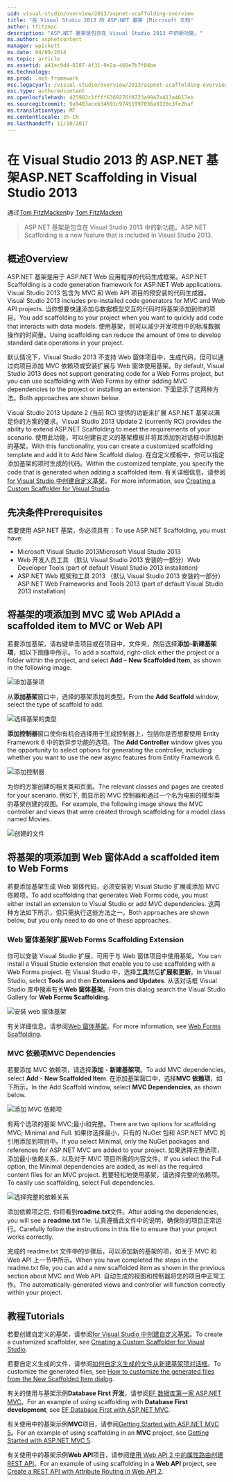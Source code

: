 ```yaml
---
uid: visual-studio/overview/2013/aspnet-scaffolding-overview
title: "在 Visual Studio 2013 的 ASP.NET 基架 |Microsoft 文档"
author: tfitzmac
description: "ASP.NET 基架是包含在 Visual Studio 2013 中的新功能。"
ms.author: aspnetcontent
manager: wpickett
ms.date: 04/09/2014
ms.topic: article
ms.assetid: a41ec9d4-8287-4f31-9e2a-460e7b7f04be
ms.technology: 
ms.prod: .net-framework
msc.legacyurl: /visual-studio/overview/2013/aspnet-scaffolding-overview
msc.type: authoredcontent
ms.openlocfilehash: 425983c1ffff6369276f0723a9947a411a4617eb
ms.sourcegitcommit: 9a9483aceb34591c97451997036a9120c3fe2baf
ms.translationtype: MT
ms.contentlocale: zh-CN
ms.lasthandoff: 11/10/2017
---
```

<a name="aspnet-scaffolding-in-visual-studio-2013"></a><span data-ttu-id="c1bb7-103">在 Visual Studio 2013 的 ASP.NET 基架</span><span class="sxs-lookup"><span data-stu-id="c1bb7-103">ASP.NET Scaffolding in Visual Studio 2013</span></span>
====================
<span data-ttu-id="c1bb7-104">通过[Tom FitzMacken](https://github.com/tfitzmac)</span><span class="sxs-lookup"><span data-stu-id="c1bb7-104">by [Tom FitzMacken](https://github.com/tfitzmac)</span></span>

> <span data-ttu-id="c1bb7-105">ASP.NET 基架是包含在 Visual Studio 2013 中的新功能。</span><span class="sxs-lookup"><span data-stu-id="c1bb7-105">ASP.NET Scaffolding is a new feature that is included in Visual Studio 2013.</span></span>


## <a name="overview"></a><span data-ttu-id="c1bb7-106">概述</span><span class="sxs-lookup"><span data-stu-id="c1bb7-106">Overview</span></span>

<span data-ttu-id="c1bb7-107">ASP.NET 基架是用于 ASP.NET Web 应用程序的代码生成框架。</span><span class="sxs-lookup"><span data-stu-id="c1bb7-107">ASP.NET Scaffolding is a code generation framework for ASP.NET Web applications.</span></span> <span data-ttu-id="c1bb7-108">Visual Studio 2013 包含为 MVC 和 Web API 项目的预安装的代码生成器。</span><span class="sxs-lookup"><span data-stu-id="c1bb7-108">Visual Studio 2013 includes pre-installed code generators for MVC and Web API projects.</span></span> <span data-ttu-id="c1bb7-109">当你想要快速添加与数据模型交互的代码时将基架添加到你的项目。</span><span class="sxs-lookup"><span data-stu-id="c1bb7-109">You add scaffolding to your project when you want to quickly add code that interacts with data models.</span></span> <span data-ttu-id="c1bb7-110">使用基架，则可以减少开发项目中的标准数据操作的时间量。</span><span class="sxs-lookup"><span data-stu-id="c1bb7-110">Using scaffolding can reduce the amount of time to develop standard data operations in your project.</span></span>

<span data-ttu-id="c1bb7-111">默认情况下，Visual Studio 2013 不支持 Web 窗体项目中，生成代码，但可以通过向项目添加 MVC 依赖项或安装扩展与 Web 窗体使用基架。</span><span class="sxs-lookup"><span data-stu-id="c1bb7-111">By default, Visual Studio 2013 does not support generating code for a Web Forms project, but you can use scaffolding with Web Forms by either adding MVC dependencies to the project or installing an extension.</span></span> <span data-ttu-id="c1bb7-112">下面显示了这两种方法。</span><span class="sxs-lookup"><span data-stu-id="c1bb7-112">Both approaches are shown below.</span></span>

<span data-ttu-id="c1bb7-113">Visual Studio 2013 Update 2 (当前 RC) 提供的功能来扩展 ASP.NET 基架以满足你的方案的要求。</span><span class="sxs-lookup"><span data-stu-id="c1bb7-113">Visual Studio 2013 Update 2 (currently RC) provides the ability to extend ASP.NET Scaffolding to meet the requirements of your scenario.</span></span> <span data-ttu-id="c1bb7-114">使用此功能，可以创建自定义的基架模板并将其添加到对话框中添加新的基架。</span><span class="sxs-lookup"><span data-stu-id="c1bb7-114">With this functionality, you can create a customized scaffolding template and add it to Add New Scaffold dialog.</span></span> <span data-ttu-id="c1bb7-115">在自定义模板中，你可以指定添加基架的项时生成的代码。</span><span class="sxs-lookup"><span data-stu-id="c1bb7-115">Within the customized template, you specify the code that is generated when adding a scaffolded item.</span></span> <span data-ttu-id="c1bb7-116">有关详细信息，请参阅[for Visual Studio 中创建自定义基架](https://go.microsoft.com/fwlink/p/?LinkId=395029)。</span><span class="sxs-lookup"><span data-stu-id="c1bb7-116">For more information, see [Creating a Custom Scaffolder for Visual Studio](https://go.microsoft.com/fwlink/p/?LinkId=395029).</span></span>

## <a name="prerequisites"></a><span data-ttu-id="c1bb7-117">先决条件</span><span class="sxs-lookup"><span data-stu-id="c1bb7-117">Prerequisites</span></span>

<span data-ttu-id="c1bb7-118">若要使用 ASP.NET 基架，你必须具有：</span><span class="sxs-lookup"><span data-stu-id="c1bb7-118">To use ASP.NET Scaffolding, you must have:</span></span>

- <span data-ttu-id="c1bb7-119">Microsoft Visual Studio 2013</span><span class="sxs-lookup"><span data-stu-id="c1bb7-119">Microsoft Visual Studio 2013</span></span>
- <span data-ttu-id="c1bb7-120">Web 开发人员工具 （默认 Visual Studio 2013 安装的一部分）</span><span class="sxs-lookup"><span data-stu-id="c1bb7-120">Web Developer Tools (part of default Visual Studio 2013 installation)</span></span>
- <span data-ttu-id="c1bb7-121">ASP.NET Web 框架和工具 2013 （默认 Visual Studio 2013 安装的一部分）</span><span class="sxs-lookup"><span data-stu-id="c1bb7-121">ASP.NET Web Frameworks and Tools 2013 (part of default Visual Studio 2013 installation)</span></span>

## <a name="add-a-scaffolded-item-to-mvc-or-web-api"></a><span data-ttu-id="c1bb7-122">将基架的项添加到 MVC 或 Web API</span><span class="sxs-lookup"><span data-stu-id="c1bb7-122">Add a scaffolded item to MVC or Web API</span></span>

<span data-ttu-id="c1bb7-123">若要添加基架，请右键单击项目或在项目中，文件夹，然后选择**添加**–**新建基架项**，如以下图像中所示。</span><span class="sxs-lookup"><span data-stu-id="c1bb7-123">To add a scaffold, right-click either the project or a folder within the project, and select **Add** – **New Scaffolded Item**, as shown in the following image.</span></span>

![添加基架项](aspnet-scaffolding-overview/_static/image1.png)

<span data-ttu-id="c1bb7-125">从**添加基架**窗口中，选择的基架添加的类型。</span><span class="sxs-lookup"><span data-stu-id="c1bb7-125">From the **Add Scaffold** window, select the type of scaffold to add.</span></span>

![选择基架的类型](aspnet-scaffolding-overview/_static/image2.png)

<span data-ttu-id="c1bb7-127">**添加控制器**窗口使你有机会选择用于生成控制器上，包括你是否想要使用 Entity Framework 6 中的新异步功能的选项。</span><span class="sxs-lookup"><span data-stu-id="c1bb7-127">The **Add Controller** window gives you the opportunity to select options for generating the controller, including whether you want to use the new async features from Entity Framework 6.</span></span>

![添加控制器](aspnet-scaffolding-overview/_static/image3.png)

<span data-ttu-id="c1bb7-129">为你的方案创建的相关类和页面。</span><span class="sxs-lookup"><span data-stu-id="c1bb7-129">The relevant classes and pages are created for your scenario.</span></span> <span data-ttu-id="c1bb7-130">例如下, 图显示的 MVC 控制器和通过一个名为电影的模型类的基架创建的视图。</span><span class="sxs-lookup"><span data-stu-id="c1bb7-130">For example, the following image shows the MVC controller and views that were created through scaffolding for a model class named Movies.</span></span>

![创建的文件](aspnet-scaffolding-overview/_static/image4.png)

## <a name="add-a-scaffolded-item-to-web-forms"></a><span data-ttu-id="c1bb7-132">将基架的项添加到 Web 窗体</span><span class="sxs-lookup"><span data-stu-id="c1bb7-132">Add a scaffolded item to Web Forms</span></span>

<span data-ttu-id="c1bb7-133">若要添加基架生成 Web 窗体代码，必须安装到 Visual Studio 扩展或添加 MVC 依赖项。</span><span class="sxs-lookup"><span data-stu-id="c1bb7-133">To add scaffolding that generates Web Forms code, you must either install an extension to Visual Studio or add MVC dependencies.</span></span> <span data-ttu-id="c1bb7-134">这两种方法如下所示，但只需执行这些方法之一。</span><span class="sxs-lookup"><span data-stu-id="c1bb7-134">Both approaches are shown below, but you only need to do one of these approaches.</span></span>

### <a name="web-forms-scaffolding-extension"></a><span data-ttu-id="c1bb7-135">Web 窗体基架扩展</span><span class="sxs-lookup"><span data-stu-id="c1bb7-135">Web Forms Scaffolding Extension</span></span>

<span data-ttu-id="c1bb7-136">你可以安装 Visual Studio 扩展，可用于与 Web 窗体项目中使用基架。</span><span class="sxs-lookup"><span data-stu-id="c1bb7-136">You can install a Visual Studio extension that enable you to use scaffolding with a Web Forms project.</span></span> <span data-ttu-id="c1bb7-137">在 Visual Studio 中，选择**工具**然后**扩展和更新**。</span><span class="sxs-lookup"><span data-stu-id="c1bb7-137">In Visual Studio, select **Tools** and then **Extensions and Updates**.</span></span> <span data-ttu-id="c1bb7-138">从该对话框 Visual Studio 库中搜索有关**Web 窗体基架**。</span><span class="sxs-lookup"><span data-stu-id="c1bb7-138">From this dialog search the Visual Studio Gallery for **Web Forms Scaffolding**.</span></span>

![安装 web 窗体基架](aspnet-scaffolding-overview/_static/image5.png)

<span data-ttu-id="c1bb7-140">有关详细信息，请参阅[Web 窗体基架](https://go.microsoft.com/fwlink/p/?LinkId=396478)。</span><span class="sxs-lookup"><span data-stu-id="c1bb7-140">For more information, see [Web Forms Scaffolding](https://go.microsoft.com/fwlink/p/?LinkId=396478).</span></span>

### <a name="mvc-dependencies"></a><span data-ttu-id="c1bb7-141">MVC 依赖项</span><span class="sxs-lookup"><span data-stu-id="c1bb7-141">MVC Dependencies</span></span>

<span data-ttu-id="c1bb7-142">若要添加 MVC 依赖项，请选择**添加** - **新建基架项**。</span><span class="sxs-lookup"><span data-stu-id="c1bb7-142">To add MVC dependencies, select **Add** - **New Scaffolded Item**.</span></span> <span data-ttu-id="c1bb7-143">在添加基架窗口中，选择**MVC 依赖项**，如下所示。</span><span class="sxs-lookup"><span data-stu-id="c1bb7-143">In the Add Scaffold window, select **MVC Dependencies**, as shown below.</span></span>

![添加 MVC 依赖项](aspnet-scaffolding-overview/_static/image6.png)

<span data-ttu-id="c1bb7-145">有两个选项的基架 MVC;最小和完整。</span><span class="sxs-lookup"><span data-stu-id="c1bb7-145">There are two options for scaffolding MVC; Minimal and Full.</span></span> <span data-ttu-id="c1bb7-146">如果你选择最小，只有的 NuGet 包和 ASP.NET MVC 的引用添加到项目中。</span><span class="sxs-lookup"><span data-stu-id="c1bb7-146">If you select Minimal, only the NuGet packages and references for ASP.NET MVC are added to your project.</span></span> <span data-ttu-id="c1bb7-147">如果选择完整选项，添加最小依赖关系，以及对于 MVC 项目所需的内容文件。</span><span class="sxs-lookup"><span data-stu-id="c1bb7-147">If you select the Full option, the Minimal dependencies are added, as well as the required content files for an MVC project.</span></span> <span data-ttu-id="c1bb7-148">若要轻松地使用基架，请选择完整的依赖项。</span><span class="sxs-lookup"><span data-stu-id="c1bb7-148">To easily use scaffolding, select Full dependencies.</span></span>

![选择完整的依赖关系](aspnet-scaffolding-overview/_static/image7.png)

<span data-ttu-id="c1bb7-150">添加依赖项之后, 你将看到**readme.txt**文件。</span><span class="sxs-lookup"><span data-stu-id="c1bb7-150">After adding the dependencies, you will see a **readme.txt** file.</span></span> <span data-ttu-id="c1bb7-151">认真遵循此文件中的说明，确保你的项目正常运行。</span><span class="sxs-lookup"><span data-stu-id="c1bb7-151">Carefully follow the instructions in this file to ensure that your project works correctly.</span></span>

<span data-ttu-id="c1bb7-152">完成的 readme.txt 文件中的步骤后，可以添加新的基架的项，如关于 MVC 和 Web API 上一节中所示。</span><span class="sxs-lookup"><span data-stu-id="c1bb7-152">When you have completed the steps in the readme.txt file, you can add a new scaffolded item as shown in the previous section about MVC and Web API.</span></span> <span data-ttu-id="c1bb7-153">自动生成的视图和控制器将您的项目中正常工作。</span><span class="sxs-lookup"><span data-stu-id="c1bb7-153">The automatically-generated views and controller will function correctly within your project.</span></span>

## <a name="tutorials"></a><span data-ttu-id="c1bb7-154">教程</span><span class="sxs-lookup"><span data-stu-id="c1bb7-154">Tutorials</span></span>

<span data-ttu-id="c1bb7-155">若要创建自定义的基架，请参阅[for Visual Studio 中创建自定义基架](https://go.microsoft.com/fwlink/p/?LinkId=395029)。</span><span class="sxs-lookup"><span data-stu-id="c1bb7-155">To create a customized scaffolder, see [Creating a Custom Scaffolder for Visual Studio](https://go.microsoft.com/fwlink/p/?LinkId=395029).</span></span>

<span data-ttu-id="c1bb7-156">若要自定义生成的文件，请参阅[如何自定义生成的文件从新建基架项对话框](https://blogs.msdn.com/b/webdev/archive/2013/12/26/how-to-customize-the-generated-files-from-the-new-scaffolded-item-dialog.aspx)。</span><span class="sxs-lookup"><span data-stu-id="c1bb7-156">To customize the generated files, see [How to customize the generated files from the New Scaffolded Item dialog](https://blogs.msdn.com/b/webdev/archive/2013/12/26/how-to-customize-the-generated-files-from-the-new-scaffolded-item-dialog.aspx).</span></span>

<span data-ttu-id="c1bb7-157">有关的使用与基架示例**Database First 开发**，请参阅[EF 数据库第一家 ASP.NET MVC](../../../mvc/overview/getting-started/database-first-development/setting-up-database.md)。</span><span class="sxs-lookup"><span data-stu-id="c1bb7-157">For an example of using scaffolding with **Database First development**, see [EF Database First with ASP.NET MVC](../../../mvc/overview/getting-started/database-first-development/setting-up-database.md).</span></span>

<span data-ttu-id="c1bb7-158">有关使用中的基架示例**MVC**项目，请参阅[Getting Started with ASP.NET MVC 5](../../../mvc/overview/getting-started/introduction/getting-started.md)。</span><span class="sxs-lookup"><span data-stu-id="c1bb7-158">For an example of using scaffolding in an **MVC** project, see [Getting Started with ASP.NET MVC 5](../../../mvc/overview/getting-started/introduction/getting-started.md).</span></span>

<span data-ttu-id="c1bb7-159">有关使用中的基架示例**Web API**项目，请参阅[使用 Web API 2 中的属性路由创建 REST API](../../../web-api/overview/web-api-routing-and-actions/create-a-rest-api-with-attribute-routing.md)。</span><span class="sxs-lookup"><span data-stu-id="c1bb7-159">For an example of using scaffolding in a **Web API** project, see [Create a REST API with Attribute Routing in Web API 2](../../../web-api/overview/web-api-routing-and-actions/create-a-rest-api-with-attribute-routing.md).</span></span>
